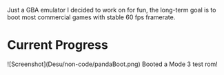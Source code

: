 Just a GBA emulator I decided to work on for fun, the long-term goal is to boot most commercial games with stable 60 fps framerate.<br>
<h1>Current Progress</h1>
![Screenshot](Desu/non-code/pandaBoot.png)
Booted a Mode 3 test rom!
